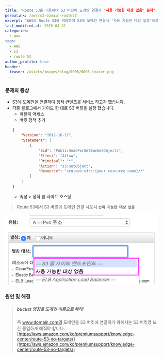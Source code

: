 ```yaml
---
title: "Route 53을 이용하여 S3 버킷에 도메인 연결시 "사용 가능한 대상 없음" 문제"
permalink: /aws/s3-domain-route53
excerpt: "AWS의 Route 53을 이용하여 S3에 도메인 연결시 '사용 가능한 대상 없음'으로 나오는 문제 해결 방법입니다."
last_modified_at: 2020-04-21
categories:
  - aws
tags:
  - AWS
  - s3
  - route 53
author_profile: true
header:
  teaser: /assets/images/blog/0005/0005_teaser.png
---
```


### 문제의 증상
* S3에 도메인을 연결하여 정적 컨텐츠를 서비스 하고자 했습니다.
* 각종 블로그에서 가이드 한 대로 S3 버킷을 설정 했습니다.
    * 퍼블릭 액세스
    * 버킷 정책 추가
    ```json
    {
        "Version": "2012-10-17",
        "Statement": [
            {
                "Sid": "PublicReadForGetBucketObjects",
                "Effect": "Allow",
                "Principal": "*",
                "Action": "s3:GetObject",
                "Resource": "arn:aws:s3:::{your resource name}/*"
            }
        ]
    }
    ```
    * 속성 > 정적 웹 사이트 호스팅


> Route 53에서 S3 버킷에 도메인 연결 시도시 **`선택 가능한 대상 없음`**

![](/assets/images/blog/0005/image01.png)


### 원인 및 해결
> ##### bucket 명칭을 도메인 이름으로 해라!
> 즉 www.domain.com의 도메인을 S3 버킷에 연결하기 위해서는 S3 버킷명 또한 동일하게 해줘야 합니다.
[https://aws.amazon.com/ko/premiumsupport/knowledge-center/route-53-no-targets/](https://aws.amazon.com/ko/premiumsupport/knowledge-center/route-53-no-targets/)
